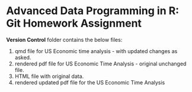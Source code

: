 # Advanced Data Programming in R: Git Homework Assignment 

**Version Control** folder contains the below files:

  1. qmd file for US Economic time analysis - with updated changes as asked.
  2. rendered pdf file for US Economic Time Analysis - original unchanged file.
  3. HTML file with original data.
  4. rendered updated pdf file for the US Economic Time Analysis 
